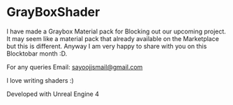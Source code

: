 # GrayBoxShader

I have made a Graybox Material pack for Blocking out our upcoming project. It may seem like a material pack that already available on the Marketplace but this is different. Anyway I am very happy to share with you on this Blocktobar month :D.

For any queries
Email: sayoojjsmail@gmail.com

I love writing shaders :) 

Developed with Unreal Engine 4
